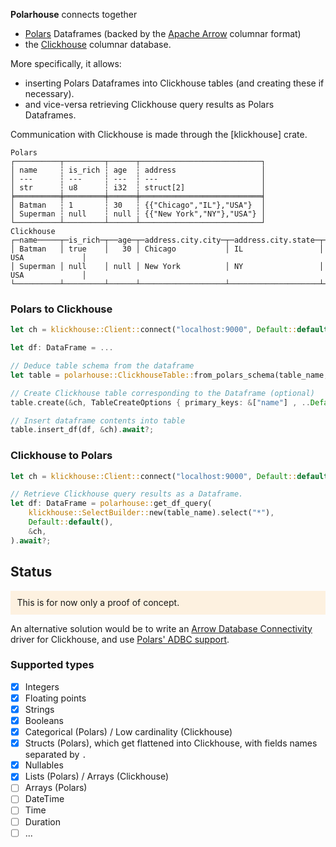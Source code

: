 **Polarhouse** connects together

- [Polars](https://pola.rs/) Dataframes (backed by the [Apache Arrow](https://arrow.apache.org/) columnar format)
- the [Clickhouse](https://clickhouse.com/) columnar database.

More specifically, it allows:

- inserting Polars Dataframes into Clickhouse tables (and creating these if necessary).
- and vice-versa retrieving Clickhouse query results as Polars Dataframes.

Communication with Clickhouse is made through the [klickhouse] crate.

```
Polars
┌──────────┬─────────┬──────┬───────────────────────────┐
│ name     ┆ is_rich ┆ age  ┆ address                   │
│ ---      ┆ ---     ┆ ---  ┆ ---                       │
│ str      ┆ u8      ┆ i32  ┆ struct[2]                 │
╞══════════╪═════════╪══════╪═══════════════════════════╡
│ Batman   ┆ 1       ┆ 30   ┆ {{"Chicago","IL"},"USA"}  │
│ Superman ┆ null    ┆ null ┆ {{"New York","NY"},"USA"} │
└──────────┴─────────┴──────┴───────────────────────────┘
Clickhouse
┌─name─────┬─is_rich─┬──age─┬─address.city.city─┬─address.city.state─┬─address.country─┐
│ Batman   │ true    │   30 │ Chicago           │ IL                 │ USA             │
│ Superman │ null    │ null │ New York          │ NY                 │ USA             │
└──────────┴─────────┴──────┴───────────────────┴────────────────────┴─────────────────┘
```

### Polars to Clickhouse

```rust
let ch = klickhouse::Client::connect("localhost:9000", Default::default()).await?;

let df: DataFrame = ...

// Deduce table schema from the dataframe
let table = polarhouse::ClickhouseTable::from_polars_schema(table_name, df.schema(), [])?;

// Create Clickhouse table corresponding to the Dataframe (optional)
table.create(&ch, TableCreateOptions { primary_keys: &["name"] , ..Default::default() }).await?;

// Insert dataframe contents into table
table.insert_df(df, &ch).await?;
```

### Clickhouse to Polars

```rust
let ch = klickhouse::Client::connect("localhost:9000", Default::default()).await?;

// Retrieve Clickhouse query results as a Dataframe.
let df: DataFrame = polarhouse::get_df_query(
    klickhouse::SelectBuilder::new(table_name).select("*"),
    Default::default(),
    &ch,
).await?;
```

## Status

<p style="background:rgba(255,181,77,0.16);padding:0.75em;">
This is for now only a proof of concept.
</p>

An alternative solution would be to write an [Arrow Database Connectivity](https://arrow.apache.org/docs/format/ADBC.html) driver for Clickhouse, and use [Polars' ADBC support](https://docs.pola.rs/user-guide/io/database/).

### Supported types

- [x] Integers
- [x] Floating points
- [x] Strings
- [x] Booleans
- [x] Categorical (Polars) / Low cardinality (Clickhouse)
- [x] Structs (Polars), which get flattened into Clickhouse, with fields names separated by `.`
- [x] Nullables
- [x] Lists (Polars) / Arrays (Clickhouse)
- [ ] Arrays (Polars)
- [ ] DateTime
- [ ] Time
- [ ] Duration
- [ ] ...
